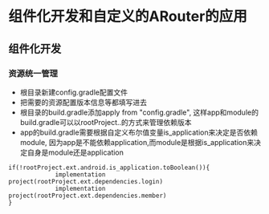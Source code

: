 # 组件化开发和自定义的ARouter的应用

## 组件化开发
### 资源统一管理
- 根目录新建config.gradle配置文件
- 把需要的资源配置版本信息等都填写进去
- 根目录的build.gradle添加apply from "config.gradle",
这样app和module的build.gradle可以以rootProject..的方式来管理依赖版本
- app的build.gradle需要根据自定义布尔值变量is_application来决定是否依赖module,
因为app是不能依赖application,而module是根据is_application来决定自身是module还是application
```
if(!rootProject.ext.android.is_application.toBoolean()){
             implementation project(rootProject.ext.dependencies.login)
             implementation project(rootProject.ext.dependencies.member)
}
```





